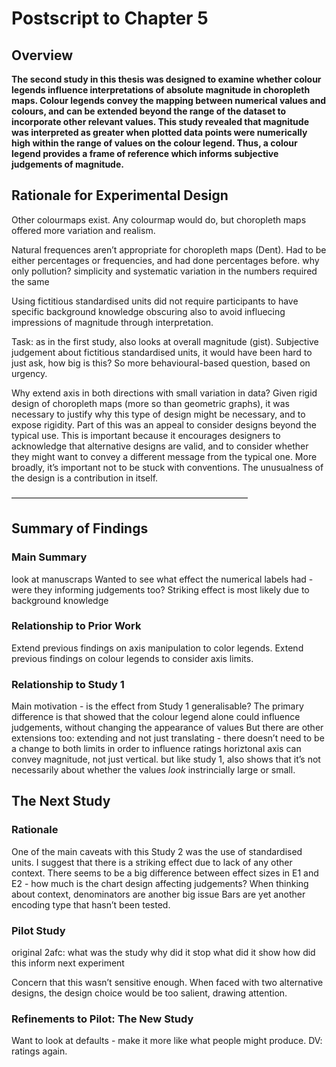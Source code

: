 # Postscript to Chapter 5

## Overview

**The second study in this thesis was designed to examine whether colour legends influence interpretations of absolute magnitude in choropleth maps. Colour legends convey the mapping between numerical values and colours, and can be extended beyond the range of the dataset to incorporate other relevant values. This study revealed that magnitude was interpreted as greater when plotted data points were numerically high within the range of values on the colour legend. Thus, a colour legend provides a frame of reference which informs subjective judgements of magnitude.**

## Rationale for Experimental Design

Other colourmaps exist. Any colourmap would do, but choropleth maps offered more variation and realism. 

Natural frequences aren’t appropriate for choropleth maps (Dent). Had to be either percentages or frequencies, and had done percentages before.
why only pollution?
simplicity and systematic variation in the numbers required the same 

Using fictitious standardised units did not require participants to have specific background knowledge obscuring also to avoid influecing impressions of magnitude through interpretation.  

Task: as in the first study, also looks at overall magnitude (gist). Subjective judgement about fictitious standardised units, it would have been hard to just ask, how big is this? So more behavioural-based question, based on urgency. 

Why extend axis in both directions with small variation in data? Given rigid design of choropleth maps (more so than geometric graphs), it was necessary to justify why this type of design might be necessary, and to expose rigidity. Part of this was an appeal to consider designs beyond the typical use. This is important because it encourages designers to acknowledge that alternative designs are valid, and to consider whether they might want to convey a different message from the typical one. More broadly, it’s important not to be stuck with conventions. The unusualness of the design is a contribution in itself.

 ———————————————————————————

## Summary of Findings

### Main Summary

look at manuscraps
Wanted to see what effect the numerical labels had - were they informing judgements too? 
Striking effect is most likely due to background knowledge

### Relationship to Prior Work

Extend previous findings on axis manipulation to color legends. 
Extend previous findings on colour legends to consider axis limits.

### Relationship to Study 1

Main motivation - is the effect from Study 1 generalisable?
The primary difference is that showed that the colour legend alone could influence judgements, without changing the appearance of values
But there are other extensions too:
extending and not just translating - there doesn’t need to be a change to both limits in order to influence ratings
horiztonal axis can convey magnitude, not just vertical.
but like study 1, also shows that it’s not necessarily about whether the values *look* instrincially large or small. 

## The Next Study

### Rationale
One of the main caveats with this Study 2 was the use of standardised units. I suggest that there is a striking effect due to lack of any other context. 
There seems to be a big difference between effect sizes in E1 and E2 - how much is the chart design affecting judgements?
When thinking about context, denominators are another big issue
Bars are yet another encoding type that hasn’t been tested. 

### Pilot Study
original 2afc:
what was the study
why did it stop
what did it show
how did this inform next experiment

Concern that this wasn’t sensitive enough. When faced with two alternative designs, the design choice would be too salient, drawing attention. 

### Refinements to Pilot: The New Study

Want to look at defaults - make it more like what people might produce.
DV: ratings again.



